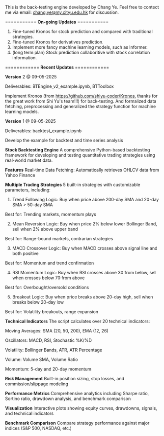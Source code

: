 This is the back-testing engine developed by Chang Ye. Feel free to contect me via email: chang.ye@my.cityu.edu.hk for discussion.

=========== **On-going Updates** ===========

1. Fine-tuned Kronos for stock prediction and compared with traditional strategies. 
2. Fine-tuned Kronos for derivatives prediction.
3. Implement more fancy machine learning models, such as Informer.
4. (long term plan) Stock prediction collaboritive with stock correlation information.

============ **Recent Updates** ============

**Version** 2 @ 09-05-2025

Deliverables: BTEngine_v2_example.ipynb, BTToolbox

Implement Kronos (from https://github.com/shiyu-coder/Kronos, thanks for the great work from Shi Yu's team!!!) for back-testing. And formalized data fetching, preprocessing and generalized the strategy function for machine learning models.


**Version** 1 @ 09-05-2025

Deliverables: backtest_example.ipynb

Develop the example for backtest and time series analysis

**Stock Backtesting Engine**
A comprehensive Python-based backtesting framework for developing and testing quantitative trading strategies using real-world market data.

**Features**
Real-time Data Fetching: Automatically retrieves OHLCV data from Yahoo Finance

**Multiple Trading Strategies**
5 built-in strategies with customizable parameters, including:

1. Trend Following
Logic: Buy when price above 200-day SMA and 20-day SMA > 50-day SMA

Best for: Trending markets, momentum plays

2. Mean Reversion
Logic: Buy when price 2% below lower Bollinger Band, sell when 2% above upper band

Best for: Range-bound markets, contrarian strategies

3. MACD Crossover
Logic: Buy when MACD crosses above signal line and both positive

Best for: Momentum and trend confirmation

4. RSI Momentum
Logic: Buy when RSI crosses above 30 from below, sell when crosses below 70 from above

Best for: Overbought/oversold conditions

5. Breakout
Logic: Buy when price breaks above 20-day high, sell when breaks below 20-day low

Best for: Volatility breakouts, range expansion

**Technical Indicators** 
The script calculates over 20 technical indicators:

Moving Averages: SMA (20, 50, 200), EMA (12, 26)

Oscillators: MACD, RSI, Stochastic %K/%D

Volatility: Bollinger Bands, ATR, ATR Percentage

Volume: Volume SMA, Volume Ratio

Momentum: 5-day and 20-day momentum

**Risk Management** 
Built-in position sizing, stop losses, and commission/slippage modeling

**Performance Metrics** 
Comprehensive analytics including Sharpe ratio, Sortino ratio, drawdown analysis, and benchmark comparison

**Visualization** 
Interactive plots showing equity curves, drawdowns, signals, and technical indicators

**Benchmark Comparison** 
Compare strategy performance against major indices (S&P 500, NASDAQ, etc.)
